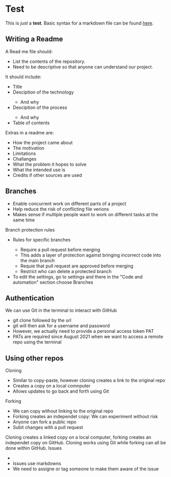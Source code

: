 # Test
This is *just* a **test**.
Basic syntax for a markdown file can be found [here](https://www.markdownguide.org/basic-syntax/). 

## Writing a Readme 
A Read me file should:
<ul>
  <li>List the contents of the repository.</li>
  <li>Need to be descriptive so that anyone can understand our project.</li>
</ul>
It should include: 
<ul>
  <li>Title</li>
  <li>Desciption of the technology</li>
    <ul>
      <li>And why</li>
    </ul>
  <li>Desciption of the process</li>
    <ul>
      <li>And why</li>
    </ul>
  <li>Table of contents</li>
</ul>
Extras in a readme are:
<ul>
  <li>How the project came about</li>
  <li>The motivation</li>
  <li>Limitations</li>
  <li>Challanges</li>
  <li>What the problem it hopes to solve</li>
  <li>What the intended use is</li>
  <li>Credits if other sources are used</li>
</ul>

## Branches
<ul>
  <li>Enable concurrent work on different parts of a project</li>
  <li>Help reduce the risk of conflicting file verions</li>
  <li>Makes sense if multiple people want to work on different tasks at the same time</li>
</ul>

Branch protection rules 
<ul>
  <li>Rules for specific branches</li>
  <ul>
    <li>Require a pull request before merging</li>
    <li>This adds a layer of protection against bringing incorrect code into the main branch</li>
    <li>Requie that pull request are approved before merging</li>
    <li>Restrict who can delete a protected branch</li>
  </ul>
  <li>To edit the settings, go to settings and there in the "Code and automation" section choose Branches</li>
</ul>

## Authentication
We can use Git in the terminal to interact with GitHub
<ul>
  <li>git clone followed by the url </li>
  <li>git will then ask for a username and password</li>
  <li>However, we actually need to provide a personal access token PAT</li>
  <li>PATs are required since August 2021 when we want to access a remote repo using the terminal</li>
</ul>

## Using other repos 
Cloning 
<ul>
  <li>Similar to copy-paste, however cloning creates a link to the original repo</li>
  <li>Creates a copy on a local comnputer</li>
  <li>Allows updates to go back and forth using Git</li>
</ul>
Forking
<ul>
  <li>We can copy without linking to the original repo </li>
  <li>Forking creates an independet copy: We can experiment without risk</li>
  <li>Anyone can fork a public repo</li>
  <li>Subit changes with a pull request</li>
</ul>
Cloning creates a linked copy on a local computer, forking creates an independet copy on GitHub.
Cloning works using Git while forking can all be done within GitHub. 
Issues 
<ul>
  <li><Messages to help track problems fixes, plans, task and other project communication </li>
    <li>Issues use markdowns</li>
    <li>We need to assigne or tag someone to make them aware of the issue</li>
</ul>


